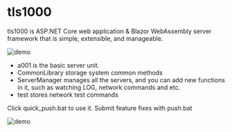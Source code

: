 # tls1000

tls1000 is ASP.NET Core web application & Blazor WebAssembly server framework that is simple, extensible, and manageable.

![demo](https://github.com/weitsunglin/tls1000/blob/main/framework.png)

- a001 is the basic server unit.
- CommonLibrary storage system common methods 
- ServerManager manages all the servers, and you can add new functions in it, such as watching LOG, network commands and etc. 
- test stores network test commands 

Click quick_push.bat to use it.
Submit feature fixes with push.bat

![demo](https://github.com/weitsunglin/tls1000/blob/main/demo.jpg)
